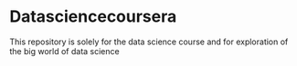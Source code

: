 Datasciencecoursera
===================

This repository is solely for the data science course and for exploration of the big world of data science 
